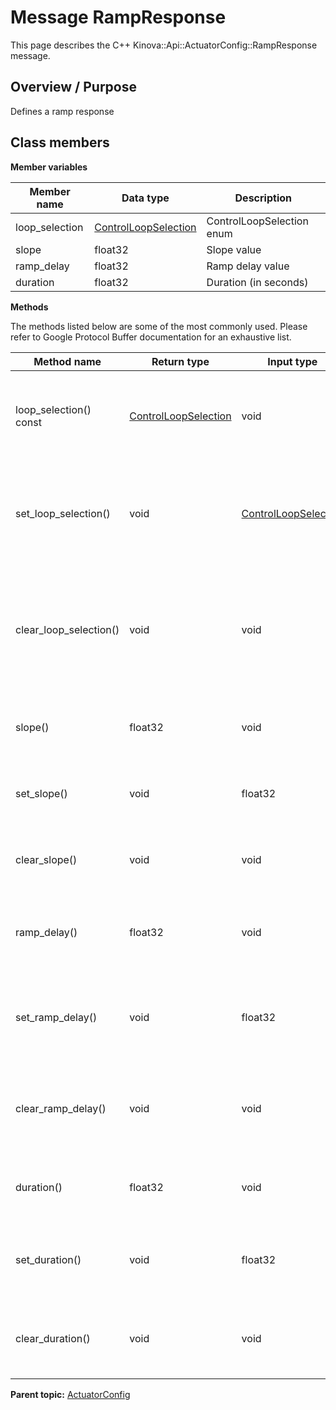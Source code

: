# Message RampResponse

This page describes the C++ Kinova::Api::ActuatorConfig::RampResponse message.

## Overview / Purpose

Defines a ramp response

## Class members

 **Member variables** 

|Member name|Data type|Description|
|-----------|---------|-----------|
|loop\_selection| [ControlLoopSelection](enm_ActuatorConfig_ControlLoopSelection.md#)|ControlLoopSelection enum|
|slope|float32|Slope value|
|ramp\_delay|float32|Ramp delay value|
|duration|float32|Duration \(in seconds\)|

 **Methods** 

The methods listed below are some of the most commonly used. Please refer to Google Protocol Buffer documentation for an exhaustive list.

|Method name|Return type|Input type|Description|
|-----------|-----------|----------|-----------|
|loop\_selection\(\) const| [ControlLoopSelection](enm_ActuatorConfig_ControlLoopSelection.md#)|void|Returns the current value of loop\_selection. If the loop\_selection is not set, returns 0.|
|set\_loop\_selection\(\)|void| [ControlLoopSelection](enm_ActuatorConfig_ControlLoopSelection.md#)|Sets the value of loop\_selection. After calling this, loop\_selection\(\) will return value.|
|clear\_loop\_selection\(\)|void|void|Clears the value of loop\_selection. After calling this, loop\_selection\(\) will return the empty string/empty bytes.|
|slope\(\)|float32|void|Returns the current value of slope. If the slope is not set, returns 0.|
|set\_slope\(\)|void|float32|Sets the value of slope. After calling this, slope\(\) will return value.|
|clear\_slope\(\)|void|void|Clears the value of slope. After calling this, slope\(\) will return 0.|
|ramp\_delay\(\)|float32|void|Returns the current value of ramp\_delay. If the ramp\_delay is not set, returns 0.|
|set\_ramp\_delay\(\)|void|float32|Sets the value of ramp\_delay. After calling this, ramp\_delay\(\) will return value.|
|clear\_ramp\_delay\(\)|void|void|Clears the value of ramp\_delay. After calling this, ramp\_delay\(\) will return 0.|
|duration\(\)|float32|void|Returns the current value of duration. If the duration is not set, returns 0.|
|set\_duration\(\)|void|float32|Sets the value of duration. After calling this, duration\(\) will return value.|
|clear\_duration\(\)|void|void|Clears the value of duration. After calling this, duration\(\) will return 0.|

**Parent topic:** [ActuatorConfig](../references/summary_ActuatorConfig.md)


